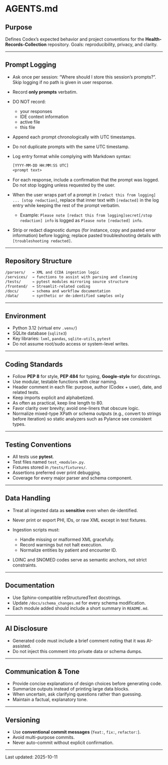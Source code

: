 # AGENTS.md

## Purpose

Defines Codex’s expected behavior and project conventions for the **Health-Records-Collection** repository.
Goals: reproducibility, privacy, and clarity.

---

## Prompt Logging

* Ask once per session: “Where should I store this session’s prompts?”. Skip logging if no path is given in user response.
* Record **only prompts** verbatim.
* DO NOT record:
  * your responses
  * IDE context information
  * active file
  * this file
* Append each prompt chronologically with UTC timestamps.
* Do not duplicate prompts with the same UTC timestamp.
* Log entry format while complying with Markdown syntax:

  ```txt
  [YYYY-MM-DD HH:MM:SS UTC]
  <prompt text>
  ```

* For each response, include a confirmation that the prompt was logged. Do not stop logging unless requested by the user.
* When the user wraps part of a prompt in `[redact this from logging] ... [stop redaction]`, replace that inner text with `[redacted]` in the log entry while keeping the rest of the prompt verbatim.
  * Example: `Please note [redact this from logging]secret[/stop redaction] info` is logged as `Please note [redacted] info`.
* Strip or redact diagnostic dumps (for instance, copy and pasted error information) before logging; replace pasted troubleshooting details with `[troubleshooting redacted]`.

---

## Repository Structure

```txt
/parsers/   → XML and CCDA ingestion logic
/services/  → functions to assist with parsing and cleaning
/tests/     → pytest modules mirroring source structure
/frontend/  → Streamlit-related coding
/docs/      → schema and workflow documentation
/data/      → synthetic or de-identified samples only
```

---

## Environment

* Python 3.12 (virtual env `.venv/`)
* SQLite database (`sqlite3`)
* Key libraries: `lxml`, `pandas`, `sqlite-utils`, `pytest`
* Do not assume root/sudo access or system-level writes.

---

## Coding Standards

* Follow **PEP 8** for style, **PEP 484** for typing, **Google-style** for docstrings.
* Use modular, testable functions with clear naming.
* Header comment in each file: purpose, author (Codex + user), date, and related tests.
* Keep imports explicit and alphabetized.
* As often as practical, keep line length to 80.
* Favor clarity over brevity; avoid one-liners that obscure logic.
* Normalize mixed-type XPath or schema outputs (e.g., convert to strings before iteration) so static analyzers such as Pylance see consistent types.

---

## Testing Conventions

* All tests use **pytest**.
* Test files named `test_<module>.py`.
* Fixtures stored in `/tests/fixtures/`.
* Assertions preferred over print debugging.
* Coverage for every major parser and schema component.

---

## Data Handling

* Treat all ingested data as **sensitive** even when de-identified.
* Never print or export PHI, IDs, or raw XML except in test fixtures.
* Ingestion scripts must:

  * Handle missing or malformed XML gracefully.
  * Record warnings but not halt execution.
  * Normalize entities by patient and encounter ID.
* LOINC and SNOMED codes serve as semantic anchors, not strict constraints.

---

## Documentation

* Use Sphinx-compatible reStructuredText docstrings.
* Update `/docs/schema_changes.md` for every schema modification.
* Each module added should include a short summary in `README.md`.

---

## AI Disclosure

* Generated code must include a brief comment noting that it was AI-assisted.
* Do not inject this comment into private data or schema dumps.

---

## Communication & Tone

* Provide concise explanations of design choices before generating code.
* Summarize outputs instead of printing large data blocks.
* When uncertain, ask clarifying questions rather than guessing.
* Maintain a factual, explanatory tone.

---

## Versioning

* Use **conventional commit messages** (`feat:`, `fix:`, `refactor:`).
* Avoid multi-purpose commits.
* Never auto-commit without explicit confirmation.

---

Last updated: 2025-10-11

